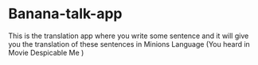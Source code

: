 # Banana-talk-app
 This is the translation app where you write some sentence and it will give you the translation  of these sentences in Minions Language (You heard in Movie  Despicable Me )
